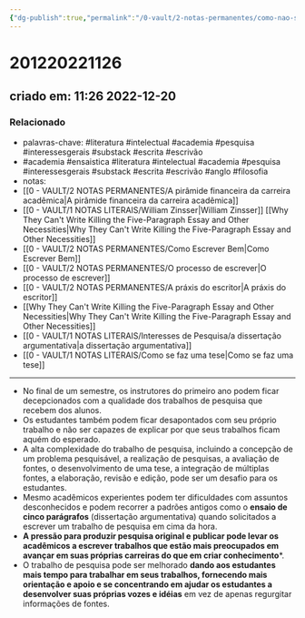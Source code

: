 ```yaml
---
{"dg-publish":true,"permalink":"/0-vault/2-notas-permanentes/como-nao-se-faz-uma-tese/","tags":["permanente","literatura","intelectual","academia","pesquisa","interessesgerais","substack","escrita","escrivão","ensaistica","anglo","filosofia"],"dgHomeLink":true,"dgShowLocalGraph":true,"dgShowFileTree":true,"dgEnableSearch":true}
---
```


# 201220221126
## criado em: 11:26 2022-12-20

### Relacionado
- palavras-chave: #literatura #intelectual #academia #pesquisa #interessesgerais #substack #escrita #escrivão 
- #academia #ensaistica #literatura #intelectual #academia #pesquisa #interessesgerais #substack #escrita #escrivão #anglo #filosofia 
- notas: 
- [[0 - VAULT/2 NOTAS PERMANENTES/A pirâmide financeira da carreira acadêmica\|A pirâmide financeira da carreira acadêmica]]
- [[0 - VAULT/1 NOTAS LITERAIS/William Zinsser\|William Zinsser]] [[Why They Can't Write Killing the Five-Paragraph Essay and Other Necessities\|Why They Can't Write Killing the Five-Paragraph Essay and Other Necessities]]
- [[0 - VAULT/2 NOTAS PERMANENTES/Como Escrever Bem\|Como Escrever Bem]]
- [[0 - VAULT/2 NOTAS PERMANENTES/O processo de escrever\|O processo de escrever]]
- [[0 - VAULT/2 NOTAS PERMANENTES/A práxis do escritor\|A práxis do escritor]]
- [[Why They Can't Write Killing the Five-Paragraph Essay and Other Necessities\|Why They Can't Write Killing the Five-Paragraph Essay and Other Necessities]]
- [[0 - VAULT/1 NOTAS LITERAIS/Interesses de Pesquisa/a dissertação argumentativa\|a dissertação argumentativa]]
- [[0 - VAULT/1 NOTAS LITERAIS/Como se faz uma tese\|Como se faz uma tese]]
---

- No final de um semestre, os instrutores do primeiro ano podem ficar decepcionados com a qualidade dos trabalhos de pesquisa que recebem dos alunos.
- Os estudantes também podem ficar desapontados com seu próprio trabalho e não ser capazes de explicar por que seus trabalhos ficam aquém do esperado.
- A alta complexidade do trabalho de pesquisa, incluindo a concepção de um problema pesquisável, a realização de pesquisas, a avaliação de fontes, o desenvolvimento de uma tese, a integração de múltiplas fontes, a elaboração, revisão e edição, pode ser um desafio para os estudantes.
- Mesmo acadêmicos experientes podem ter dificuldades com assuntos desconhecidos e podem recorrer a padrões antigos como o **ensaio de cinco parágrafos** (dissertação argumentativa) quando solicitados a escrever um trabalho de pesquisa em cima da hora.
- **A pressão para produzir pesquisa original e publicar pode levar os acadêmicos a escrever trabalhos que estão mais preocupados em avançar em suas próprias carreiras do que em criar conhecimento***.
- O trabalho de pesquisa pode ser melhorado **dando aos estudantes mais tempo para trabalhar em seus trabalhos, fornecendo mais orientação e apoio e se concentrando em ajudar os estudantes a desenvolver suas próprias vozes e idéias** em vez de apenas regurgitar informações de fontes.